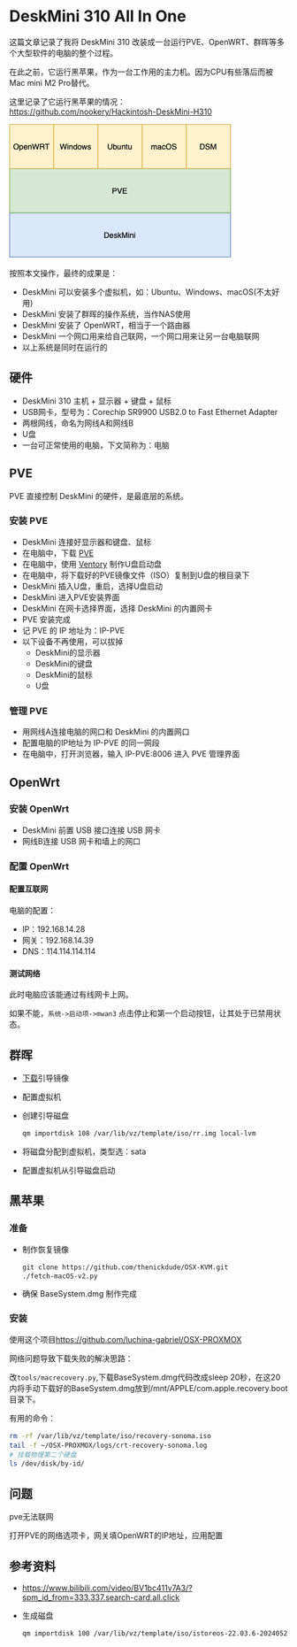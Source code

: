 # DeskMini 310 All In One

这篇文章记录了我将 DeskMini 310 改装成一台运行PVE、OpenWRT、群晖等多个大型软件的电脑的整个过程。  

在此之前，它运行黑苹果，作为一台工作用的主力机。因为CPU有些落后而被Mac mini M2 Pro替代。  

这里记录了它运行黑苹果的情况：  
<https://github.com/nookery/Hackintosh-DeskMini-H310>

![project](./images/project.png)

按照本文操作，最终的成果是：

- DeskMini 可以安装多个虚拟机，如：Ubuntu、Windows、macOS(不太好用)
- DeskMini 安装了群晖的操作系统，当作NAS使用
- DeskMini 安装了 OpenWRT，相当于一个路由器
- DeskMini 一个网口用来给自己联网，一个网口用来让另一台电脑联网
- 以上系统是同时在运行的

## 硬件

- DeskMini 310 主机 + 显示器 + 键盘 + 鼠标
- USB网卡，型号为：Corechip SR9900 USB2.0 to Fast Ethernet Adapter
- 两根网线，命名为网线A和网线B
- U盘
- 一台可正常使用的电脑，下文简称为：电脑

## PVE

PVE 直接控制 DeskMini 的硬件，是最底层的系统。

### 安装 PVE

- DeskMini 连接好显示器和键盘、鼠标
- 在电脑中，下载 [PVE](https://www.proxmox.com/en/downloads)
- 在电脑中，使用 [Ventory](https://www.ventoy.net/cn/index.html) 制作U盘启动盘
- 在电脑中，将下载好的PVE镜像文件（ISO）复制到U盘的根目录下
- DeskMini 插入U盘，重启，选择U盘启动
- DeskMini 进入PVE安装界面
- DeskMini 在网卡选择界面，选择 DeskMini 的内置网卡
- PVE 安装完成
- 记 PVE 的 IP 地址为：IP-PVE
- 以下设备不再使用，可以拔掉
  - DeskMini的显示器
  - DeskMini的键盘
  - DeskMini的鼠标
  - U盘

### 管理 PVE

- 用网线A连接电脑的网口和 DeskMini 的内置网口
- 配置电脑的IP地址为 IP-PVE 的同一网段
- 在电脑中，打开浏览器，输入 IP-PVE:8006 进入 PVE 管理界面

## OpenWrt

### 安装 OpenWrt

- DeskMini 前置 USB 接口连接 USB 网卡
- 网线B连接 USB 网卡和墙上的网口

### 配置 OpenWrt

#### 配置互联网

电脑的配置：

- IP：192.168.14.28
- 网关：192.168.14.39
- DNS：114.114.114.114

#### 测试网络

此时电脑应该能通过有线网卡上网。  

如果不能，`系统->启动项->mwan3` 点击停止和第一个启动按钮，让其处于已禁用状态。  

## 群晖

- [下载](https://github.com/RROrg/rr/releases/tag/24.6.3)引导镜像
- 配置虚拟机
- 创建引导磁盘

    ```bash
    qm importdisk 108 /var/lib/vz/template/iso/rr.img local-lvm
    ```

- 将磁盘分配到虚拟机，类型选：sata
- 配置虚拟机从引导磁盘启动

## 黑苹果

### 准备

- 制作恢复镜像

    ```shell
    git clone https://github.com/thenickdude/OSX-KVM.git
    ./fetch-macOS-v2.py
    ```

- 确保 BaseSystem.dmg 制作完成

### 安装

使用这个项目<https://github.com/luchina-gabriel/OSX-PROXMOX>



网络问题导致下载失败的解决思路：  

改`tools/macrecovery.py`,下载BaseSystem.dmg代码改成sleep 20秒，在这20内将手动下载好的BaseSystem.dmg放到/mnt/APPLE/com.apple.recovery.boot目录下。

有用的命令：

```bash
rm -rf /var/lib/vz/template/iso/recovery-sonoma.iso
tail -f ~/OSX-PROXMOX/logs/crt-recovery-sonoma.log
# 挂载物理第二个硬盘
ls /dev/disk/by-id/
```

## 问题

pve无法联网

打开PVE的网络选项卡，网关填OpenWRT的IP地址，应用配置

## 参考资料

- <https://www.bilibili.com/video/BV1bc411v7A3/?spm_id_from=333.337.search-card.all.click>
- 生成磁盘

  ```bash
  qm importdisk 100 /var/lib/vz/template/iso/istoreos-22.03.6-2024052410-x86-64-squashfs-combined.img local-lvm
  ```
